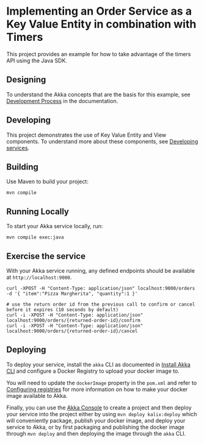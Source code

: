 # Implementing an Order Service as a Key Value Entity in combination with Timers

This project provides an example for how to take advantage of the timers API using the Java SDK.

## Designing

To understand the Akka concepts that are the basis for this example, see [Development Process](https://doc.akka.io/concepts/development-process.html) in the documentation.

## Developing

This project demonstrates the use of Key Value Entity and View components.
To understand more about these components, see [Developing services](https://doc.akka.io/java/index.html).

## Building

Use Maven to build your project:

```shell
mvn compile
```

## Running Locally

To start your Akka service locally, run:

```shell
mvn compile exec:java
```

## Exercise the service

With your Akka service running, any defined endpoints should be available at `http://localhost:9000`.

```shell
curl -XPOST -H "Content-Type: application/json" localhost:9000/orders -d '{ "item":"Pizza Margherita", "quantity":1 }'
```

```shell
# use the return order id from the previous call to confirm or cancel before it expires (10 seconds by default)
curl -i -XPOST -H "Content-Type: application/json" localhost:9000/orders/{returned-order-id}/confirm 
curl -i -XPOST -H "Content-Type: application/json" localhost:9000/orders/{returned-order-id}/cancel
```

## Deploying

To deploy your service, install the `akka` CLI as documented in
[Install Akka CLI](https://doc.akka.io/akka-cli/index.html)
and configure a Docker Registry to upload your docker image to.

You will need to update the `dockerImage` property in the `pom.xml` and refer to
[Configuring registries](https://doc.akka.io/operations/container-registries.html)
for more information on how to make your docker image available to Akka.

Finally, you can use the [Akka Console](https://console.kalix.io)
to create a project and then deploy your service into the project either by using `mvn deploy kalix:deploy` which
will conveniently package, publish your docker image, and deploy your service to Akka, or by first packaging and
publishing the docker image through `mvn deploy` and then deploying the image
through the `akka` CLI.
